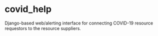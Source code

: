 # covid_help
Django-based web/alerting interface for connecting COVID-19 resource requestors to the resource suppliers.
